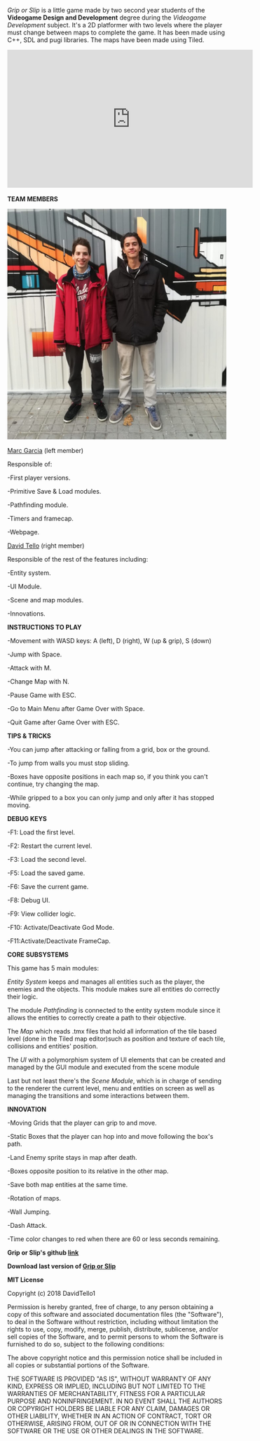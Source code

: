 *Grip or Slip* is a little game made by two second year students of the **Videogame Design and Development** degree during the *Videogame Development* subject. It's a 2D platformer with two levels where the player must change between maps to complete the game. It has been made using C++, SDL and pugi libraries. The maps have been made using Tiled.

<iframe width="560" height="315" src="https://www.youtube.com/embed/5kGt-fx4ABg" frameborder="0" allow="accelerometer; autoplay; encrypted-media; gyroscope; picture-in-picture" allowfullscreen></iframe>

**TEAM MEMBERS**

<img src="https://raw.githubusercontent.com/DavidTello1/Development/progress/griporslipteamphoto.png" width="500"/>

[Marc Garcia](https://github.com/marcgreig) (left member)

Responsible of:

-First player versions.

-Primitive Save & Load modules.

-Pathfinding module.

-Timers and framecap.

-Webpage.

[David Tello](https://github.com/DavidTello1) (right member)

Responsible of the rest of the features including:

-Entity system.

-UI Module.

-Scene and map modules.

-Innovations.

**INSTRUCTIONS TO PLAY**

-Movement with WASD keys: A (left), D (right), W (up & grip), S (down)

-Jump with Space.

-Attack with M.

-Change Map with N.

-Pause Game with ESC.

-Go to Main Menu after Game Over with Space.

-Quit Game after Game Over with ESC.

**TIPS & TRICKS**

-You can jump after attacking or falling from a grid, box or the ground.

-To jump from walls you must stop sliding.

-Boxes have opposite positions in each map so, if you think you can't continue, try changing the map.

-While gripped to a box you can only jump and only after it has stopped moving.

**DEBUG KEYS**

-F1: Load the first level.

-F2: Restart the current level.

-F3: Load the second level.

-F5: Load the saved game.

-F6: Save the current game.

-F8: Debug UI.

-F9: View collider logic.

-F10: Activate/Deactivate God Mode.

-F11:Activate/Deactivate FrameCap.

**CORE SUBSYSTEMS**

This game has 5 main modules:

*Entity System* keeps and manages all entities such as the player, the enemies and the objects. This module makes sure all entities do correctly their logic.

The module *Pathfinding* is connected to the entity system module since it allows the entities to correctly create a path to their objective.

The *Map* which reads .tmx files that hold all information of the tile based level (done in the Tiled map editor)such as position and texture of each tile, collisions and entities' position.

The *UI* with a polymorphism system of UI elements that can be created and managed by the GUI module and executed from the scene module

Last but not least there's the *Scene Module*, which is in charge of sending to the renderer the current level, menu and entities on screen as well as managing the transitions and some interactions between them.

**INNOVATION**

-Moving Grids that the player can grip to and move.

-Static Boxes that the player can hop into and move following the box's path.

-Land Enemy sprite stays in map after death.

-Boxes opposite position to its relative in the other map.

-Save both map entities at the same time.

-Rotation of maps.

-Wall Jumping.

-Dash Attack.

-Time color changes to red when there are 60 or less seconds remaining.

**Grip or Slip's github [link](https://github.com/DavidTello1/Development)**

**Download last version of [Grip or Slip]()**

**MIT License**

Copyright (c) 2018 DavidTello1

Permission is hereby granted, free of charge, to any person obtaining a copy
of this software and associated documentation files (the "Software"), to deal
in the Software without restriction, including without limitation the rights
to use, copy, modify, merge, publish, distribute, sublicense, and/or sell
copies of the Software, and to permit persons to whom the Software is
furnished to do so, subject to the following conditions:

The above copyright notice and this permission notice shall be included in all
copies or substantial portions of the Software.

THE SOFTWARE IS PROVIDED "AS IS", WITHOUT WARRANTY OF ANY KIND, EXPRESS OR
IMPLIED, INCLUDING BUT NOT LIMITED TO THE WARRANTIES OF MERCHANTABILITY,
FITNESS FOR A PARTICULAR PURPOSE AND NONINFRINGEMENT. IN NO EVENT SHALL THE
AUTHORS OR COPYRIGHT HOLDERS BE LIABLE FOR ANY CLAIM, DAMAGES OR OTHER
LIABILITY, WHETHER IN AN ACTION OF CONTRACT, TORT OR OTHERWISE, ARISING FROM,
OUT OF OR IN CONNECTION WITH THE SOFTWARE OR THE USE OR OTHER DEALINGS IN THE
SOFTWARE.
